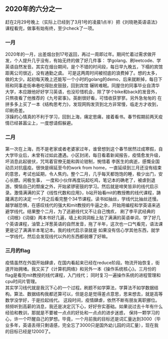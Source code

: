 ## 2020年的六分之一


赶在2月29号晚上（实际上已经到了3月1号的凌晨1点半）把《刘晓艳英语语法》课程看完，做事有始有终，至少check了一项。
### 一月

2020年的一月，出差烟台到17号返回，再过一周即过年。期间忙着过需求做开发，个人提升几乎没有，有始无终的做了好几件事：
学golang、刷leetcode、学英语自然发音。其实在烟台期间，是个不错的时间段，每日早九晚五，下榻的宾馆距离公司很近，没有通勤之虞。
可是这两周时间被彻底的浪费掉了。想的太多，做的太少。起初每天晚上还能写一个小时的golang的demo，后来就断掉，每日下班和同事走街串巷吃得肚皮鼓鼓，回到宾馆
辗转难眠。同屋住的同事毕业自清华大学，本应跟他好好学习英语，也没珍惜机会，除了学个bike和back的发音外，只熬夜看了他推荐的《九号密事》。英剧很好看，可惜收获寥寥。另外急匆匆的
在拼多多上买了一本《结构思考力》，发现网购发货到北方非常慢，临走方才收到，印刷奇差。<br>
浮躁的心情真的不利于学习，回到上海，痛定思痛，接着看书。春节假期前两天疫情已经甚嚣尘上，一度想请假躲避。

### 二月
第一次在上海，而不是老家或者老婆家过年，谁曾想到这个春节居然过成寒假，自大学毕业后，未曾有过如此遭遇。小区封闭，每日看着新闻报告，疫情愈发升级，坏消息此起彼伏，咒骂着官僚无能和舆论钳制，惋惜着
李医生的病逝，感慨全国动员对抗瘟疫。很快是绵延至今的work from home，一直延续到三月还没有结束的意思，考试也延期，令人焦灼。整个二月，几乎每天都饱饱的睡，极少出门，安心长膘。闲极生事，
一度和小伙伴再度玩起吃鸡，笔记本的确老了，被虐到退游。懊恼自己的颓废之外，开始紧锣密鼓的学习。然后就是啼笑皆非的线代启示录。激情满满的买了《线性代数和应用》，b站开始看mit的教授教的线代课程，踌躇满志的决定
一个月之后看完整个34节课程。读书如抽丝，学线代比抽丝还慢。越学越恐惧，在感叹线代的强大和mit教授的牛逼之余，开始用编程和学英语来逃避学线代。结果整个二月，为了逃避线代又不让自己愧疚，
刷了李平武经典的《词根》《词缀》两本书好几遍，墙上和洞洞板上贴了满满的英语单词，学了好几个英语课程，油管上洋葱英语的自然发音，拖了半年，这次也一口气看完，语法课更是记了满满半本笔记本。我的线代启示录就是
如果没有信心学其他东西，就学一学线代，然后会发现线代以外的东西都弱爆了好嘛。


### 三月的flag
疫情虽然在外国开始肆虐，在国内看起来已经在reduce阶段。物流开始恢复，街道开始拥堵。我又买了《计算机网络》和另外一本《操作系统核心》。三月份的flag是看完mit教授的线代课程，入门线代；
同时复习一遍操作系统的进程管理和cpu时间片管理。<br>
其实学习线代就是我沉下心的一个过程。刷题不如学算法，学算法不如学数据结构。算法、数据结构我都还算可以，但是总是觉得差点意思，思来想去，就是高等数学没学好，于是捡起线代。
这段时间，疫情肆虐，依然不断有朋友离职挪位。频频听到高薪的消息，我还是决定沉下心，好好夯实基础。如果说过去十年有什么经验和教训，那就是不要被一点点的好处和一点点的进步迷惑，
保持一颗学习的心，许一个吓醒自己的梦想。毕竟，一个月前我的目标还是词汇量达到3000（毕业多年，英语丢得只剩语感，完全忘了3000只是国外幼儿园的词汇量），现在我的目标已经是12000了。




